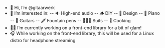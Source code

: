 - 👋 Hi, I’m @gitaarwerk
- 🧠 I’m interested in:
-- 🔉 High-end audio
-- 🪵 DIY 
-- 🎨 Design
-- 🎹 Piano
-- 🎸 Guitars
-- 🖋 Fountain pens
-- 🤵🏼‍♂️ Suits
-- 🥘 Cooking
- 💅🏽 I’m currently working on a front-end library for a bit of glam!
- 🎧 While working on the front-end library, this will be used for a Linux distro for headphone streaming


<!---
gitaarwerk/gitaarwerk is a ✨ special ✨ repository because its `README.md` (this file) appears on your GitHub profile.
You can click the Preview link to take a look at your changes.
--->
